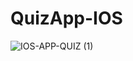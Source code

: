 # QuizApp-IOS


![IOS-APP-QUIZ (1)](https://user-images.githubusercontent.com/63836841/108017507-14abe100-6fe3-11eb-92c6-f48d3a77fea3.gif)
